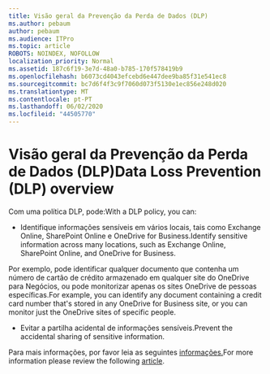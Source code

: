 ```yaml
---
title: Visão geral da Prevenção da Perda de Dados (DLP)
ms.author: pebaum
author: pebaum
ms.audience: ITPro
ms.topic: article
ROBOTS: NOINDEX, NOFOLLOW
localization_priority: Normal
ms.assetid: 187c6f19-3e7d-48a0-b785-170f578419b9
ms.openlocfilehash: b6073cd4043efcebd6e447dee9ba85f31e541ec8
ms.sourcegitcommit: bc7d6f4f3c9f7060d073f5130e1ec856e248d020
ms.translationtype: MT
ms.contentlocale: pt-PT
ms.lasthandoff: 06/02/2020
ms.locfileid: "44505770"
---
```

# <a name="data-loss-prevention-dlp-overview"></a><span data-ttu-id="b56fe-102">Visão geral da Prevenção da Perda de Dados (DLP)</span><span class="sxs-lookup"><span data-stu-id="b56fe-102">Data Loss Prevention (DLP) overview</span></span>

<span data-ttu-id="b56fe-103">Com uma política DLP, pode:</span><span class="sxs-lookup"><span data-stu-id="b56fe-103">With a DLP policy, you can:</span></span>

- <span data-ttu-id="b56fe-104">Identifique informações sensíveis em vários locais, tais como Exchange Online, SharePoint Online e OneDrive for Business.</span><span class="sxs-lookup"><span data-stu-id="b56fe-104">Identify sensitive information across many locations, such as Exchange Online, SharePoint Online, and OneDrive for Business.</span></span>


<span data-ttu-id="b56fe-105">Por exemplo, pode identificar qualquer documento que contenha um número de cartão de crédito armazenado em qualquer site do OneDrive para Negócios, ou pode monitorizar apenas os sites OneDrive de pessoas específicas.</span><span class="sxs-lookup"><span data-stu-id="b56fe-105">For example, you can identify any document containing a credit card number that's stored in any OneDrive for Business site, or you can monitor just the OneDrive sites of specific people.</span></span>

- <span data-ttu-id="b56fe-106">Evitar a partilha acidental de informações sensíveis.</span><span class="sxs-lookup"><span data-stu-id="b56fe-106">Prevent the accidental sharing of sensitive information.</span></span>


<span data-ttu-id="b56fe-107">Para mais informações, por favor leia as seguintes [informações.](https://docs.microsoft.com/microsoft-365/compliance/data-loss-prevention-policies)</span><span class="sxs-lookup"><span data-stu-id="b56fe-107">For more information please review the following [article](https://docs.microsoft.com/microsoft-365/compliance/data-loss-prevention-policies).</span></span>

